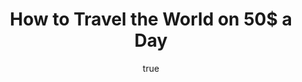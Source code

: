 ---
title: "How to Travel the World on 50$ a Day"
bookCover: "/assets/book-covers/how-to-travel-the-world-on-50-a-day.jpg"
slug: "how-to-travel-the-world-on-50-a-day"
bookAuthor: "Matt Kepnes"
rating: 10
done: false
tags: []
detailedNotes: false
amazonLink: ""
author:
  name: Rico Trebeljahr
  picture: "/assets/blog/profile.jpeg"
---